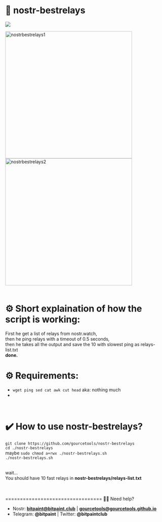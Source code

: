 # <b> 📡 nostr-bestrelays</b><br>
<img src="https://img.shields.io/badge/License-MIT-orange.svg"> <br>

<img src="https://user-images.githubusercontent.com/120996278/213799411-6e57d622-172c-4df9-9a98-848a3ed5302e.png" alt="nostrbestrelays1" width="400px"><img src="https://user-images.githubusercontent.com/120996278/213799577-e81ffb69-3a77-4a85-8757-1ac1f237ff88.png" alt="nostrbestrelays2" width="400px"> 
<br> <br>
# <b>⚙️ Short explaination of how the script is working:</b><br>
First he get a list of relays from nostr.watch, <br>
then he ping relays with a timeout of 0.5 seconds, <br>
then he takes all the output and save the 10 with slowest ping as relays-list.txt<br>
<b>done.</b>
# <b>⚙️ Requirements:</b><br>

- `wget ping sed cat awk cut head` aka: nothing much  <br>
- 
<br>

# <b>✔️ How to use nostr-bestrelays?</b><br>

` git clone https://github.com/gourcetools/nostr-bestrelays ` <br>
` cd ./nostr-bestrelays ` <br>
 maybe ` sudo chmod a+rwx ./nostr-bestrelays.sh ` <br>
` ./nostr-bestrelays.sh ` <br>

<br>
wait...<br>
You should have 10 fast relays in <b>nostr-bestrelays/relays-list.txt</b><br>
<br>
<br>



=================================
🙋‍♂️ Need help? 
- Nostr: <b>bitpaint@bitpaint.club</b> | <b>gourcetools@gourcetools.github.io</b>
- Telegram: <b>@bitpaint</b> | Twitter: <b>@bitpaintclub<br></b>

